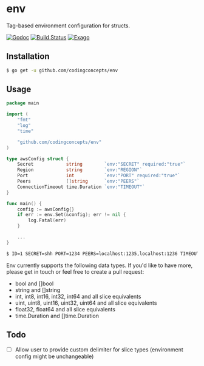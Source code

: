 # env
Tag-based environment configuration for structs.

[![Godoc](https://godoc.org/github.com/codingconcepts/env?status.svg)](https://godoc.org/github.com/codingconcepts/env)
[![Build Status](https://travis-ci.org/codingconcepts/env.svg?branch=master)](https://travis-ci.org/codingconcepts/env)
[![Exago](https://api.exago.io:443/badge/cov/github.com/codingconcepts/env)](https://exago.io/project/github.com/codingconcepts/env)

## Installation

``` bash
$ go get -u github.com/codingconcepts/env
```

## Usage

``` go
package main

import (
	"fmt"
	"log"
	"time"

	"github.com/codingconcepts/env"
)

type awsConfig struct {
	Secret            string        `env:"SECRET" required:"true"`
	Region            string        `env:"REGION"`
	Port              int           `env:"PORT" required:"true"`
	Peers             []string      `env:"PEERS"`
	ConnectionTimeout time.Duration `env:"TIMEOUT"`
}

func main() {
	config := awsConfig{}
	if err := env.Set(&config); err != nil {
		log.Fatal(err)
	}

	...
}
```

``` bash
$ ID=1 SECRET=shh PORT=1234 PEERS=localhost:1235,localhost:1236 TIMEOUT=5s go run main.go
```

Env currently supports the following data types.  If you'd like to have more, please get in touch or feel free to create a pull request:

- bool and []bool
- string and []string
- int, int8, int16, int32, int64 and all slice equivalents
- uint, uint8, uint16, uint32, uint64 and all slice equivalents
- float32, float64 and all slice equivalents
- time.Duration and []time.Duration

## Todo

- [ ] Allow user to provide custom delimiter for slice types (environment config might be unchangeable)